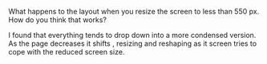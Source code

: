 What happens to the layout when you resize the screen to less than 550 px. How do you think that works?

I found that everything tends to drop down into a more condensed version. As the page decreases it shifts , resizing and reshaping as it screen tries to cope with the reduced screen size. 